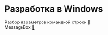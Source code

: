 # Разработка в Windows

Разбор параметров командной строки [&#128279;](https://codingmisadventures.wordpress.com/2009/03/10/retrieving-command-line-parameters-from-winmain-in-win32/) </br>
MessageBox [&#128279;](https://docs.microsoft.com/en-us/windows/win32/api/winuser/nf-winuser-messagebox) </br>
